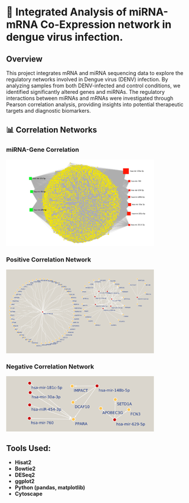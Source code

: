 # 🧬 Integrated Analysis of miRNA-mRNA Co-Expression network in dengue virus infection.

## Overview
This project integrates mRNA and miRNA sequencing data to explore the regulatory networks involved in Dengue virus (DENV) infection. By analyzing samples from both DENV-infected and control conditions, we identified significantly altered genes and miRNAs. The regulatory interactions between miRNAs and mRNAs were investigated through Pearson correlation analysis, providing insights into potential therapeutic targets and diagnostic biomarkers.

## 📊 Correlation Networks

### miRNA-Gene Correlation
<img src="./miRNA-gene.png" alt="miRNA-Gene Correlation" width="400">

### Positive Correlation Network
<img src="./corrleated_network.png" alt="Correlation Network" width="400">

### Negative Correlation Network
<img src="./neg_correlated_network.png" alt="Negative Correlation Network" width="400">

## Tools Used:
- **Hisat2**
- **Bowtie2**
- **DESeq2**
- **ggplot2**
- **Python (pandas, matplotlib)**
- **Cytoscape**
